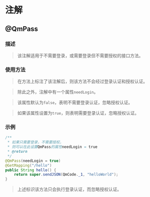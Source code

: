 # 注解

## @QmPass

### 描述

> 该注解适用于不需要登录，或需要登录但不需要授权的接口方法。

### 使用方法

> 在方法上标注了该注解后，则该方法不会经过登录认证和授权认证。

> 除此之外，注解中有一个属性`needLogin`。

> 该属性默认为`false`，表明不需要登录认证，忽略授权认证。

> 如果该属性设置为`true`，则表明需要登录认证，忽略授权认证。

### 示例

```Java
/**
 * 如果只需要登录，不需要授权，
 * 则可以在此设置QmPass的属性needLogin = true
 * @return
 */
@QmPass(needLogin = true)
@GetMapping("/hello")
public String hello() {
    return super.sendJSON(QmCode._1, "helloWorld");
}
```

> 上述标识该方法只会执行登录认证，而忽略授权认证。